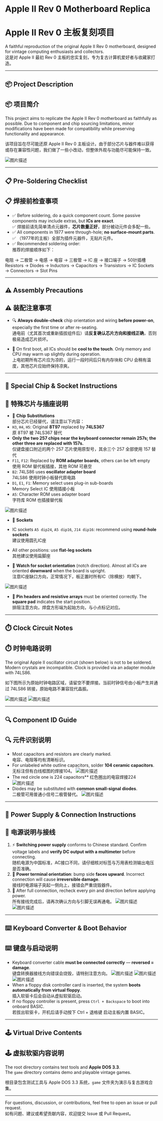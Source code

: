 # Apple II Rev 0 Motherboard Replica  
# Apple II Rev 0 主板复刻项目

A faithful reproduction of the original Apple II Rev 0 motherboard, designed for vintage computing enthusiasts and collectors.  
这是对 Apple II 最初 Rev 0 主板的忠实复刻，专为复古计算机爱好者与收藏家打造。

---

## 📦 Project Description  
## 📦 项目简介

This project aims to replicate the Apple II Rev 0 motherboard as faithfully as possible. Due to component and chip sourcing limitations, minor modifications have been made for compatibility while preserving functionality and appearance.  

该项目旨在尽可能还原 Apple II Rev 0 主板设计。由于部分芯片与器件难以获得或存在兼容性问题，我们做了一些小改动，但整体外观与功能尽可能保持一致。


![图片描述](./images/whole.jfif)

---

## 📋 Pre-Soldering Checklist  
## 📋 焊接前检查事项

- ✅ Before soldering, do a quick component count. Some passive components may include extras, but **ICs are exact**.  
  ✅ 焊接前请先简单清点元器件，**芯片数量正好**，部分被动元件会多配一些。
- ✅ All components in 1977 were through-hole; **no surface-mount parts**.  
  ✅ （1977年的主板）全部为插件元器件，无贴片元件。
- ✅ Recommended soldering order:  
  推荐的焊接顺序如下：

电阻 → 二极管 → 电感 → 电容 → 三极管 → IC 座 → 接口端子 → 50针插槽
Resistors → Diodes → Inductors → Capacitors → Transistors → IC Sockets → Connectors → Slot Pins


---

## ⚠️ Assembly Precautions  
## ⚠️ 装配注意事项

- 🔍 **Always double-check** chip orientation and wiring **before power-on**, especially the first time or after re-seating.  
通电前（尤其首次或重新插拔组件后）请**反复确认芯片方向和接线正确**，否则极易造成芯片损坏。

- 🧊 On first boot, all ICs should be **cool to the touch**. Only memory and CPU may warm up slightly during operation.  
上电初期所有芯片应为凉的，运行一段时间后只有内存块和 CPU 会稍有温度，其他芯片应始终保持凉爽。

---

## 🧩 Special Chip & Socket Instructions  
## 🧩 特殊芯片与插座说明

- 🔄 **Chip Substitutions**  
部分芯片已经替代，请注意以下内容：
- `H3`, `H4`, `H5`: Original **8T97** replaced by **74LS367**  
  原 8T97 被 74LS367 替代
- **Only the two 257 chips near the keyboard connector remain 257s; the other three are replaced with 157s.**  
  仅键盘接口附近的两个 257 芯片使用原型号，其余三个 257 全部使用 157 替代
- `F11`, `F12`: Replaced by **ROM adapter boards**, others can be left empty  
  使用 ROM 替代板插接，其他 ROM 可悬空
- `B2`: 74LS86 uses **oscillator adapter board**  
  74LS86 使用时钟小板替代原电路
- `D1`, `E1`, `F1`: Memory select uses plug-in sub-boards  
  Memory Select IC 使用插接小板
- `A5`: Character ROM uses adapter board  
  字符库 ROM 也插接替代板

![图片描述](./images/whole.jfif)

  

- 🔄 **Sockets**  
- IC sockets `A5 dip24`, `A5 dip16`, `J14 dip16`: recommend using **round-hole sockets**  
  建议使用圆孔IC座
- All other positions: use **flat-leg sockets**  
  其他建议使用扁脚座

- 📎 **Watch for socket orientation** (notch direction). Almost all ICs are oriented **downward** when the board is upright.  
注意IC座缺口方向，正常情况下，板正置时所有IC（除横放）均朝下。

![图片描述](./images/right.jpg)

- 🔌 **Pin headers and resistive arrays** must be oriented correctly. The **square pad** indicates the start position.  
排阻注意方向，焊盘方形端为起始方向，与小点标记对应。

---

## ⏱️ Clock Circuit Notes  
## ⏱️ 时钟电路说明

The original Apple II oscillator circuit (shown below) is not to be soldered. Modern crystals are incompatible. Clock is provided via an adapter module with 74LS86.

如下图所示为原始时钟电路区域，请留空不要焊接。当前时钟信号由小板产生并通过 74LS86 转接，原始电路不兼容现代晶振。

![图片描述](./images/clock.jpg)
![图片描述](./images/clock1.jpg)

---

## 🔍 Component ID Guide  
## 🔍 元件识别说明

- Most capacitors and resistors are clearly marked.  
电容、电阻等均有清晰标识。
- For unlabeled white outline capacitors, solder **104 ceramic capacitors**.  
无标注但有白线框图的焊接104。
![图片描述](./images/104.jpg)
- The red circle one is 224 capacitors**
红色圈出的电容焊接224
![图片描述](./images/224.jpg)
- Diodes may be substituted with **common small-signal diodes**.  
二极管可用普通小信号二极管替代。
![图片描述](./images/part.jpg)


---

## 🔌 Power Supply & Connection Instructions  
## 🔌 电源说明与接线

1. ⚡ **Switching power supply** conforms to Chinese standard. Confirm voltage labels and **verify DC output with a multimeter** before connecting.  
 随机电源为中国标准，AC接口不同，请仔细核对标签与万用表检测输出电压是否准确。
2. 📏 **Power terminal orientation**: bump side **faces upward**. Incorrect connection will cause **irreversible damage**.  
 接线时电源端子突起一侧向上，接错会严重烧毁器件。
3. 🧯 After full connection, recheck every pin and direction before applying power.  
 所有接线完成后，请再次确认方向与引脚无误再通电。
![图片描述](./images/power.jpg)
![图片描述](./images/power2.jpg)

---

## ⌨️ Keyboard Converter & Boot Behavior  
## ⌨️ 键盘与启动说明

- Keyboard converter cable **must be connected correctly** — **reversed = damage**.  
键盘转换器接线方向错误会烧毁，请特别注意方向。
![图片描述](./images/keyboard.jpg)
![图片描述](./images/keyboard1.jpg)
![图片描述](./images/keyboard2.jpg)
- When a floppy disk controller card is inserted, the system **boots automatically from virtual floppy**.  
插入软驱卡后会自动从虚拟软驱启动。
- If no floppy controller is present, press `Ctrl + Backspace` to boot into onboard BASIC.  
若拔出软驱卡，开机后请手动按下 Ctrl + 退格键 启动主板内置 BASIC。

---

## 🕹️ Virtual Drive Contents  
## 🕹️ 虚拟软驱内容说明

The root directory contains test tools and **Apple DOS 3.3**.  
The `game` directory contains demo and playable vintage games.

根目录包含测试工具与 Apple DOS 3.3 系统，`game` 文件夹为演示与复古游戏合集。

---

For questions, discussion, or contributions, feel free to open an issue or pull request.  
如有问题、建议或希望贡献内容，欢迎提交 Issue 或 Pull Request。
